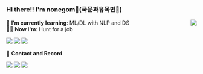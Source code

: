   ### Hi there!! I'm nonegom🐻(국문과유목민🐪)
<div align="left">
  <img align="right" src="https://github-readme-stats.vercel.app/api?username=nonegom&show_icons=true&hide=stars&theme=radical&&layout=compact&langs_count=10"/>
  
  🌱 **I’m currently learning**: ML/DL with NLP and DS  
  🙋‍♂️ **Now I'm**: Hunt for a job  
  
  <a href="https://www.python.org"><img src="https://img.shields.io/badge/python-3670A0?style=flat-square&logo=python&logoColor=white"/></a>
  <a href="https://pytorch.org/"><img src="https://img.shields.io/badge/PyTorch-%23EE4C2C.svg?style=flat-square&logo=PyTorch&logoColor=white"/></a>
  <a href="https://solved.ac/fksl9959"><img src="http://mazassumnida.wtf/api/mini/generate_badge?boj=fksl9959"/></a> 
  
  🧾 **Contact and Record**
  
  <a href="mailto:fksl9959@naver.com"><img src="https://img.shields.io/badge/Email-3DDC84?style=flat-square&logo=Gmail&logoColor=white"/></a>
  <a href="https://cold-soup.tistory.com"><img src="https://img.shields.io/badge/Tstory-FF8400?style=flat-square&logo=Blogger&logoColor=white"/></a>
  <a href="https://drive.google.com/file/d/1IvKyZ_uWddjkoP0k6z-Et0CFbW8zFm9r/view?usp=sharing"><img src="https://img.shields.io/badge/Resume-FF0444?style=flat-square&logo=googledrive&logoColor=white"/></a>
  <br>
</div>
  

 
